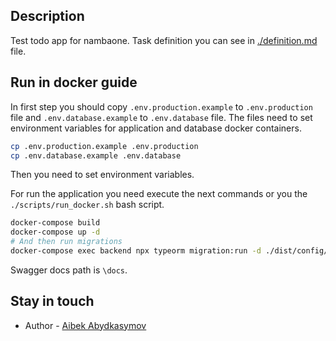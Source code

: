 ## Description

Test todo app for nambaone. Task definition you can see in [./definition.md](./definition.md) file.

## Run in docker guide

In first step you should copy `.env.production.example` to `.env.production` file and `.env.database.example` to `.env.database` file.
The files need to set environment variables for application and database docker containers.
```bash
cp .env.production.example .env.production
cp .env.database.example .env.database
```
Then you need to set environment variables.

For run the application you need execute the next commands or you the `./scripts/run_docker.sh` bash script.
```bash
docker-compose build
docker-compose up -d
# And then run migrations
docker-compose exec backend npx typeorm migration:run -d ./dist/config/datasource.js
```

Swagger docs path is `\docs`.


## Stay in touch

- Author - [Aibek Abydkasymov](https://github.com/DaggerJackfast)

